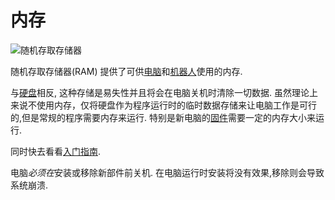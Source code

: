# 内存
![随机存取存储器](item:oc2:memory_large)

随机存取存储器(RAM) 提供了可供[电脑](../block/computer.md)和[机器人](robot.md)使用的内存.

与[硬盘](hard_drive.md)相反, 这种存储是易失性并且将会在电脑关机时清除一切数据. 虽然理论上来说不使用内存，仅将硬盘作为程序运行时的临时数据存储来让电脑工作是可行的,但是常规的程序需要内存来运行. 特别是新电脑的[固件](flash_memory.md)需要一定的内存大小来运行.

同时快去看看[入门指南](../getting_started.md).

电脑*必须在*安装或移除新部件前关机. 在电脑运行时安装将没有效果,移除则会导致系统崩溃.